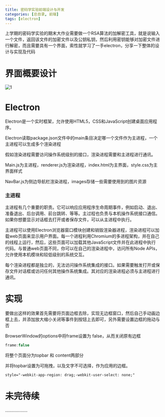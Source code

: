 ```yaml
---
title: 密码学实验前端设计与开发
categories: [总目录, 前端]
tags: [electron]
---
```


上学期的密码学实验的期末大作业需要做一个RSA算法的加解密工具，就是说输入一个文件，返回该文件的加密文件以及公钥私钥，然后利用密钥能够对加密文件进行解密，而且需要具有一个界面，索性就学习了一手electron，分享一下整体的设计与实现及代码

# 界面概要设计

![1](E:\caihongdepiaoyi\Pictures\1.png)

# Electron

Electron是一个实时框架，允许使用HTML5，CSS和JavaScript创建桌面应用程序。

Electron读取package.json文件中的main条目决定哪一个文件作为主进程，一个主进程可以生成多个渲染进程

假如渲染进程需要访问操作系统级别的接口，渲染进程需要和主进程进行通讯。

Main.js为主进程，renderer.js为渲染进程，index.html为主界面，style.css为主界面样式

NavBar.js为侧边导航栏渲染进程，images存储一些需要使用到的图片资源

### 主进程

主进程有几个重要的职责。它可以响应应用程序生命周期事件，例如启动、退出、准备退出、后台调用、前台跳转、等等。主过程也负责与本机操作系统接口通信。如果你想要显示对话框去打开或者保存文件，可以从主进程中执行。

主进程可以使用Electron浏览器窗口模块创建和销毁渲染器进程，渲染进程可以加载web页面来显示用户界面。每一个进程利用Chromium的多进程架构，并在自己的线程上运行，然后，这些页面可以加载其他JavaScript文件并在此进程中执行代码。与普通web页面不同，你可以在自己的渲染进程中，访问所有Node APIs，允许使用本机模块和较低级别的系统交互。

每个渲染进程都是独立的，无法访问操作系统集成的接口。如果需要触发打开或保存文件对话框或访问任何其他操作系统集成。其对应的渲染进程必须与主进程进行通讯。

# 实现

要做出这样的效果首先需要将页面边框去除，实现无边框窗口，然后自己手动画边框上去，并添加放大缩小关闭等事件到按钮上去即可，另外需要设置边框的拖动与否

BrowserWindow的options中将frame设置为 false，从而关闭原有边框

```javascript
frame:false
```

将整个页面分为topbar 和 content两部分

并将topbar设置为可拖拽，以及文字不可选择，作为应用的边框。

~~~html
style="-webkit-app-region: drag;-webkit-user-select: none;"
~~~

# 未完待续

………………